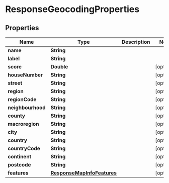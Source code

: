 
# ResponseGeocodingProperties

## Properties
Name | Type | Description | Notes
------------ | ------------- | ------------- | -------------
**name** | **String** |  | 
**label** | **String** |  | 
**score** | **Double** |  |  [optional]
**houseNumber** | **String** |  |  [optional]
**street** | **String** |  |  [optional]
**region** | **String** |  |  [optional]
**regionCode** | **String** |  |  [optional]
**neighbourhood** | **String** |  |  [optional]
**county** | **String** |  |  [optional]
**macroregion** | **String** |  |  [optional]
**city** | **String** |  |  [optional]
**country** | **String** |  |  [optional]
**countryCode** | **String** |  |  [optional]
**continent** | **String** |  |  [optional]
**postcode** | **String** |  |  [optional]
**features** | [**ResponseMapInfoFeatures**](ResponseMapInfoFeatures.md) |  |  [optional]



